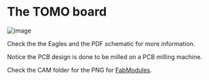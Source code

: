 The TOMO board
==============

![image](https://raw.githubusercontent.com/fablabbcn/TOMO/master/hardware/TOMO.png=450x)

Check the the Eagles and the PDF schematic for more information. 

Notice the PCB design is done to be milled on a PCB milling machine.

Check the CAM folder for the PNG for [FabModules](http://kokompe.cba.mit.edu/).
